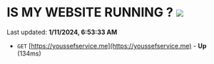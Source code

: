 # IS MY WEBSITE RUNNING ? [![](https://img.shields.io/static/v1?label=Sponsor&message=%E2%9D%A4&logo=GitHub&color=%23fe8e86)](https://github.com/sponsors/<username>)

Last updated: **1/11/2024, 6:53:33 AM**

- `GET` [https://youssefservice.me](https://youssefservice.me) - **Up** (134ms)
